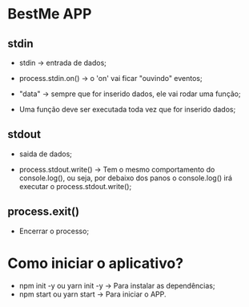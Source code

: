 # BestMe APP

## stdin

* stdin -> entrada de dados;

* process.stdin.on() -> o 'on' vai ficar "ouvindo" eventos;

* "data" -> sempre que for inserido dados, ele vai rodar uma função; 

* Uma função deve ser executada toda vez que for inserido dados;

## stdout

* saida de dados;

* process.stdout.write() -> Tem o mesmo comportamento do console.log(), ou seja, por debaixo dos panos o console.log() irá executar o process.stdout.write();

## process.exit()

* Encerrar o processo;

# Como iniciar o aplicativo?

* npm init -y ou yarn init -y -> Para instalar as dependências;
* npm start ou yarn start -> Para iniciar o APP.
